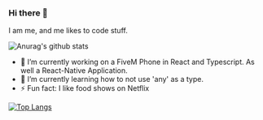 ### Hi there 👋
I am me, and me likes to code stuff.

![Anurag's github stats](https://github-readme-stats.vercel.app/api?username=itschip&show_icons=true)

- 🔭 I’m currently working on a FiveM Phone in React and Typescript. As well a React-Native Application.
- 🌱 I’m currently learning how to not use 'any' as a type.
- ⚡ Fun fact: I like food shows on Netflix

[![Top Langs](https://github-readme-stats.vercel.app/api/top-langs/?username=itschip&layout=compact)](https://github.com/anuraghazra/github-readme-stats)

